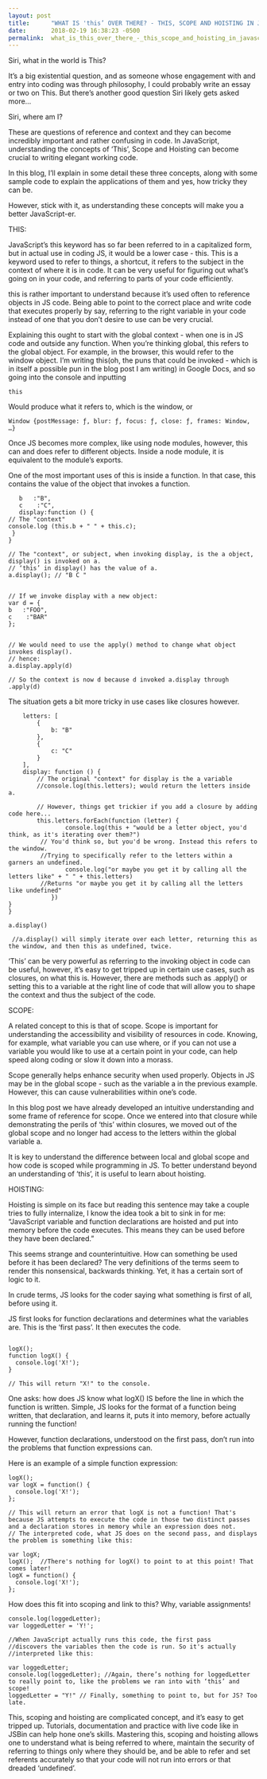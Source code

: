 ```yaml
---
layout: post
title:      "WHAT IS 'this’ OVER THERE? - THIS, SCOPE AND HOISTING IN JAVASCRIPT"
date:       2018-02-19 16:38:23 -0500
permalink:  what_is_this_over_there_-_this_scope_and_hoisting_in_javascript
---
```





Siri, what in the world is This?

It’s a big existential question, and as someone whose engagement with and entry into coding was through philosophy, I could probably write an essay or two on This. But there’s another good question Siri likely gets asked more…

Siri, where am I?

These are questions of reference and context and they can become incredibly important and rather confusing in code. In JavaScript, understanding the concepts of ‘This’, Scope and Hoisting can become crucial to writing elegant working code.

In this blog, I’ll explain in some detail these three concepts, along with some sample code to explain the applications of them and yes, how tricky they can be.

However, stick with it, as understanding these concepts will make you a better JavaScript-er.

THIS:

JavaScript’s this keyword has so far been referred to in a capitalized form, but in actual use in coding JS, it would be a lower case - this. This is a keyword used to refer to things, a shortcut, it refers to the subject in the context of where it is in code. It can be very useful for figuring out what’s going on in your code, and referring to parts of your code efficiently.

this is rather important to understand because it’s used often to reference objects in JS code. Being able to point to the correct place and write code that executes properly by say, referring to the right variable in your code instead of one that you don’t desire to use can be very crucial.

Explaining this ought to start with the global context - when one is in JS code and outside any function. When you’re thinking global, this refers to the global object. For example, in the browser, this would refer to the window object. I’m writing this(oh, the puns that could be invoked - which is in itself a possible pun in the blog post I am writing) in Google Docs, and so going into the console and inputting

```this ```

Would produce what it refers to, which is the window, or

```Window {postMessage: ƒ, blur: ƒ, focus: ƒ, close: ƒ, frames: Window, …}```

Once JS becomes more complex, like using node modules, however, this can and does refer to different objects. Inside a node module, it is equivalent to the module’s exports.

One of the most important uses of this is inside a function. In that case, this contains the value of the object that invokes a function. 

```var a = {
   b   :"B",
   c    :"C",
   display:function () {
// The "context"
console.log (this.b + " " + this.c);
 }
}

// The "context", or subject, when invoking display, is the a object, display() is invoked on a.
// ‘this’ in display() has the value of a. 
a.display(); // "B C "


// If we invoke display with a new object:
var d = {
b   :"FOO",
c    :"BAR"
};


// We would need to use the apply() method to change what object invokes display().
// hence:
a.display.apply(d)

// So the context is now d because d invoked a.display through .apply(d)
```

The situation gets a bit more tricky in use cases like closures however. 

``` var a = {
    letters: [
        {
            b: "B"
        }, 
        {
            c: "C"
        }
    ],
    display: function () {
        // The original "context" for display is the a variable
        //console.log(this.letters); would return the letters inside a.
        
        // However, things get trickier if you add a closure by adding code here...
        this.letters.forEach(function (letter) {
                console.log(this + "would be a letter object, you'd think, as it's iterating over them?")
         // You'd think so, but you'd be wrong. Instead this refers to the window.
         //Trying to specifically refer to the letters within a garners an undefined. 
                console.log("or maybe you get it by calling all the letters like" + " " + this.letters)
         //Returns "or maybe you get it by calling all the letters like undefined"
            })
}
}

a.display()

 //a.display() will simply iterate over each letter, returning this as the window, and then this as undefined, twice.
```

‘This’ can be very powerful as referring to the invoking object in code can be useful, however, it’s easy to get tripped up in certain use cases, such as closures, on what this is. However, there are methods such as .apply() or setting this to a variable at the right line of code that will allow you to shape the context and thus the subject of the code. 

SCOPE:

A related concept to this is that of scope. Scope is important for understanding the accessibility and visibility of resources in code. Knowing, for example, what variable you can use where, or if you can not use a variable you would like to use at a certain point in your code, can help speed along coding or slow it down into a morass. 

Scope generally helps enhance security when used properly. Objects in JS may be in the global scope - such as the variable a in the previous example. However, this can cause vulnerabilities within one’s code. 

In this blog post we have already developed an intuitive understanding and some frame of reference for scope. Once we entered into that closure while demonstrating the perils of ‘this’ within closures, we moved out of the global scope and no longer had access to the letters within the global variable a. 

It is key to understand the difference between local and global scope and how code is scoped while programming in JS. To better understand beyond an understanding of ‘this’, it is useful to learn about hoisting. 

HOISTING: 

Hoisting is simple on its face but reading this sentence may take a couple tries to fully internalize, I know the idea took a bit to sink in for me: “JavaScript variable and function declarations are hoisted and put into memory before the code executes. This means they can be used before they have been declared.”

This seems strange and counterintuitive. How can something be used before it has been declared? The very definitions of the terms seem to render this nonsensical, backwards thinking. Yet, it has a certain sort of logic to it. 

In crude terms, JS looks for the coder saying what something is first of all, before using it. 

JS first looks for function declarations and determines what the variables are. This is the ‘first pass’. It then executes the code. 

``` 

logX();
function logX() {
  console.log('X!');
}

// This will return "X!" to the console.

```

One asks: how does JS know what logX() IS before the line in which the function is written. Simple, JS looks for the format of a function being written, that declaration, and learns it, puts it into memory, before actually running the function! 

However, function declarations, understood on the first pass, don’t run into the problems that function expressions can. 

Here is an example of a simple function expression: 

```
logX();
var logX = function() {
  console.log('X!');
};

// This will return an error that logX is not a function! That's because JS attempts to execute the code in those two distinct passes and a declaration stores in memory while an expression does not.
// The interpreted code, what JS does on the second pass, and displays the problem is something like this:

var logX;
logX();  //There's nothing for logX() to point to at this point! That comes later!
logX = function() {
  console.log('X!');
};

```

How does this fit into scoping and link to this? Why, variable assignments! 

```
console.log(loggedLetter);
var loggedLetter = 'Y!';

//When JavaScript actually runs this code, the first pass
//discovers the variables then the code is run. So it's actually 
//interpreted like this:

var loggedLetter;
console.log(loggedLetter); //Again, there’s nothing for loggedLetter to really point to, like the problems we ran into with ‘this’ and scope!
loggedLetter = "Y!" // Finally, something to point to, but for JS? Too late. 
```

This, scoping and hoisting are complicated concept, and it’s easy to get tripped up. Tutorials, documentation and practice with live code like in JSBin can help hone one’s skills. Mastering this, scoping and hoisting allows one to understand what is being referred to where, maintain the security of referring to things only where they should be, and be able to refer and set referents accurately so that your code will not run into errors or that dreaded ‘undefined’. 

